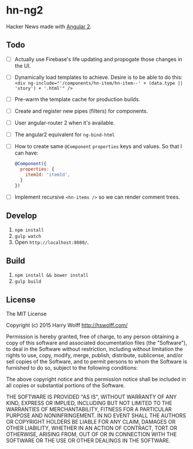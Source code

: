 # hn-ng2

Hacker News made with [Angular 2](https://angular.io/).


## Todo

- [ ] Actually use Firebase's life updating and propogate those changes in the UI.
- [ ] Dynamically load templates to achieve. Desire is to be able to do this:
  `<div ng-include="'/components/hn-item/hn-item--' + (data.type || 'story') + '.html'" />`
- [ ] Pre-warm the template cache for production builds.
- [ ] Create and register new pipes (filters) for components.
- [ ] User angular-router 2 when it's available.
- [ ] The angular2 equivalent for `ng-bind-html`
- [ ] How to create same `@Component` `properties` keys and values. So that I can have:
   ```javascript
   @Component({
     properties: {
       itemId: 'itemId',
     }
   })
   ```
- [ ] Implement recursive `<hn-items />` so we can render comment trees.


## Develop

1.  `npm install`
1.  `gulp watch`
1.  Open `http://localhost:8080/`.


## Build

1.  `npm install && bower install`
1.  `gulp build`


## License

The MIT License

Copyright (c) 2015 Harry Wolff http://hswolff.com/

Permission is hereby granted, free of charge, to any person obtaining a copy
of this software and associated documentation files (the "Software"), to deal
in the Software without restriction, including without limitation the rights
to use, copy, modify, merge, publish, distribute, sublicense, and/or sell
copies of the Software, and to permit persons to whom the Software is
furnished to do so, subject to the following conditions:

The above copyright notice and this permission notice shall be included in
all copies or substantial portions of the Software.

THE SOFTWARE IS PROVIDED "AS IS", WITHOUT WARRANTY OF ANY KIND, EXPRESS OR
IMPLIED, INCLUDING BUT NOT LIMITED TO THE WARRANTIES OF MERCHANTABILITY,
FITNESS FOR A PARTICULAR PURPOSE AND NONINFRINGEMENT. IN NO EVENT SHALL THE
AUTHORS OR COPYRIGHT HOLDERS BE LIABLE FOR ANY CLAIM, DAMAGES OR OTHER
LIABILITY, WHETHER IN AN ACTION OF CONTRACT, TORT OR OTHERWISE, ARISING FROM,
OUT OF OR IN CONNECTION WITH THE SOFTWARE OR THE USE OR OTHER DEALINGS IN
THE SOFTWARE.